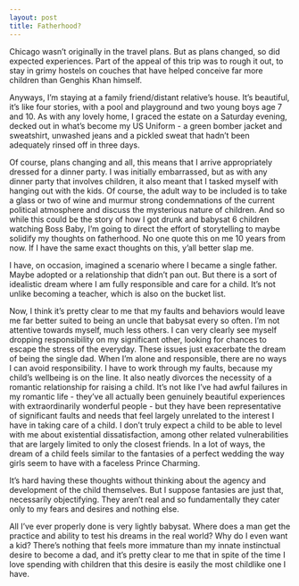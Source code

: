 ```yaml
---
layout: post
title: Fatherhood?
---
```


Chicago wasn’t originally in the travel plans. But as plans changed, so did expected experiences. Part of the appeal of this trip was to rough it out, to stay in grimy hostels on couches that have helped conceive far more children than Genghis Khan himself. 

Anyways, I’m staying at a family friend/distant relative’s house. It’s beautiful, it’s like four stories, with a pool and playground and two young boys age 7 and 10. As with any lovely home, I graced the estate on a Saturday evening, decked out in what’s become my US Uniform - a green bomber jacket and sweatshirt, unwashed jeans and a pickled sweat that hadn’t been adequately rinsed off in three days.

Of course, plans changing and all, this means that I arrive appropriately dressed for a dinner party. I was initially embarrassed, but as with any dinner party that involves children, it also meant that I tasked myself with hanging out with the kids. Of course, the adult way to be included is to take a glass or two of wine and murmur strong condemnations of the current political atmosphere and discuss the mysterious nature of children. And so while this could be the story of how I got drunk and babysat 6 children watching Boss Baby, I’m going to direct the effort of storytelling to  maybe solidify my thoughts on fatherhood. No one quote this on me 10 years from now. If I have the same exact thoughts on this, y’all better slap me. 

I have, on occasion, imagined a scenario where I became a single father. Maybe adopted or a relationship that didn’t pan out. But there is a sort of idealistic dream where I am fully responsible and care for a child. It’s not unlike becoming a teacher, which is also on the bucket list. 

Now, I think it’s pretty clear to me that my faults and behaviors would leave me far better suited to being an uncle that babysat every so often. I’m not attentive towards myself, much less others. I can very clearly see myself dropping responsibility on my significant other, looking for chances to escape the stress of the everyday. These issues just exacerbate the dream of being the single dad. When I’m alone and responsible, there are no ways I can avoid responsibility. I have to work through my faults, because my child’s wellbeing is on the line.
It also neatly divorces the necessity of a romantic relationship for raising a child. It’s not like I’ve had awful failures in my romantic life - they’ve all actually been genuinely beautiful experiences with  extraordinarily wonderful people - but they have been representative of significant faults and needs that feel largely unrelated to the interest I have in taking care of a child. I don’t truly expect a child to be able to level with me about existential dissatisfaction, among other related vulnerabilities that are largely limited to only the closest friends. In a lot of ways, the dream of a child feels similar to the fantasies of a perfect wedding the way girls seem to have with a faceless Prince Charming.

It’s hard having these thoughts without thinking about the agency and development of the child themselves. But I suppose fantasies are just that, necessarily objectifying. They aren’t real and so fundamentally they cater only to my fears and desires and nothing else.

All I’ve ever properly done is very lightly babysat. Where does a man get the practice and ability to test his dreams in the real world? Why do I even want a kid? 
There’s nothing that feels more immature than my innate instinctual desire to become a dad, and it’s pretty clear to me that in spite of the time I love spending with children that this desire is easily the most childlike one I have. 
